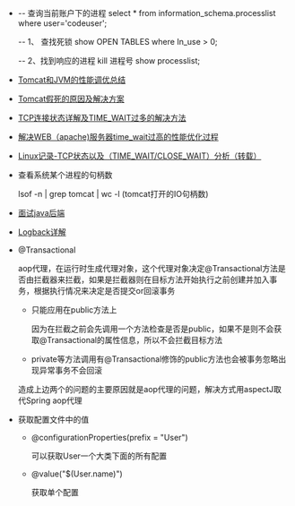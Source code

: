 - -- 查询当前账户下的进程
  select * from information_schema.processlist where user='codeuser';

  -- 1、 查找死锁
  show OPEN TABLES where In_use > 0;

  -- 2、找到响应的进程 kill 进程号
  show processlist;

- [Tomcat和JVM的性能调优总结](https://cloud.tencent.com/developer/article/1346964 )

- [Tomcat假死的原因及解决方案](https://blog.csdn.net/sdx1237/article/details/79568312 )

- [TCP连接状态详解及TIME_WAIT过多的解决方法](https://www.cnblogs.com/softidea/p/5741192.html)

- [解决WEB（apache)服务器time_wait过高的性能优化过程](https://www.cnblogs.com/rongkang/p/4525553.html)

- [Linux记录-TCP状态以及（TIME_WAIT/CLOSE_WAIT）分析（转载）](https://www.cnblogs.com/xinfang520/p/8961129.html)

- 查看系统某个进程的句柄数

   lsof -n | grep tomcat | wc -l (tomcat打开的IO句柄数) 

- [面试java后端](https://www.itcodemonkey.com/article/15324.html)

- [Logback详解](https://blog.csdn.net/u014209205/article/details/80830904)

- @Transactional

   aop代理，在运行时生成代理对象，这个代理对象决定@Transactional方法是否由拦截器来拦截，如果是拦截器则在目标方法开始执行之前创建并加入事务，根据执行情况来决定是否提交or回滚事务

   - 只能应用在public方法上

     因为在拦截之前会先调用一个方法检查是否是public，如果不是则不会获取@Transactional的属性信息，所以不会拦截目标方法

   - private等方法调用有@Transactional修饰的public方法也会被事务忽略出现异常事务不会回滚

   造成上边两个的问题的主要原因就是aop代理的问题，解决方式用aspectJ取代Spring aop代理

- 获取配置文件中的值

   - @configurationProperties(prefix = "User")

     可以获取User一个大类下面的所有配置

   - @value("$(User.name)")

     获取单个配置
